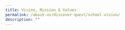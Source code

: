 ```yaml
---
title: Vision, Mission & Values
permalink: /about-us/discover-quest/school-vision/
description: ""
---
```

